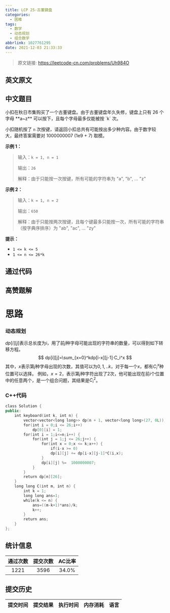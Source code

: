 ```yaml
---
title: LCP 25-古董键盘
categories:
  - 困难
tags:
  - 数学
  - 动态规划
  - 组合数学
abbrlink: 1027761295
date: 2021-12-03 21:33:33
---
```


> 原文链接: https://leetcode-cn.com/problems/Uh984O


## 英文原文
<div></div>

## 中文题目
<div>小扣在秋日市集购买了一个古董键盘。由于古董键盘年久失修，键盘上只有 26 个字母 **a~z** 可以按下，且每个字母最多仅能被按 `k` 次。

小扣随机按了 `n` 次按键，请返回小扣总共有可能按出多少种内容。由于数字较大，最终答案需要对 1000000007 (1e9 + 7) 取模。


**示例 1：**
>输入：`k = 1, n = 1`
> 
>输出：`26`
> 
>解释：由于只能按一次按键，所有可能的字符串为 "a", "b", ... "z" 

**示例 2：**
>输入：`k = 1, n = 2`
> 
>输出：`650`
> 
>解释：由于只能按两次按键，且每个键最多只能按一次，所有可能的字符串（按字典序排序）为 "ab", "ac", ... "zy" 

**提示：**
- `1 <= k <= 5`
- `1 <= n <= 26*k`
 

</div>

## 通过代码
<RecoDemo>
</RecoDemo>


## 高赞题解
# 思路
### 动态规划

$dp[i][j]$表示总长度为$i$，用了前$j$种字母可能出现的字符串的数量，可以得到如下转移方程。
$$
dp[i][j]=\sum_{x=0}^kdp[i-x][j-1]·C_i^x
$$
其中，$x$表示第$j$种字母出现的次数，其值可以为$0,1,..k$，对于每一个$x$，都有$C_i^x$种位置可以选择。
例如，$x=2$，表示第$j$种字符出现了$2$次，他可能出现在前$i$个位置中的任意两个，是一个组合问题，其结果是$C_i^2$。
### C++代码

```cpp
class Solution {
public:
    int keyboard(int k, int n) {
        vector<vector<long long>> dp(n + 1, vector<long long>(27, 0L));
        for(int i = 0;i <= 26;i++)
            dp[0][i] = 1;
        for(int i = 1;i<=n;i++) {
            for(int j = 1;j <= 26;j++) {
                for(int x = 0;x <= k;x++) {
                    if(i-x >= 0)
                    dp[i][j] += dp[i-x][j-1]*C(i,x);
                }
                dp[i][j] %=  1000000007;
            }
        }
        return dp[n][26];
    }
    long long C(int m, int n) {
        int k = 1;
        long long ans=1;
        while(k <= n) {
            ans=((m-k+1)*ans)/k;
            k++;
        }
        return ans;
    }
};
```

## 统计信息
| 通过次数 | 提交次数 | AC比率 |
| :------: | :------: | :------: |
|    1221    |    3596    |   34.0%   |

## 提交历史
| 提交时间 | 提交结果 | 执行时间 |  内存消耗  | 语言 |
| :------: | :------: | :------: | :--------: | :--------: |
